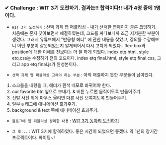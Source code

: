 ### ✔ Challenge : WIT 3기 도전하기. 결과는!! 합격이다!! 내가 4명 중에 1명이다.
* ```WIT 3기 도전하기``` : 선택 과제 웹 퍼플리싱 - [내가 선택한 웹페이지](https://www.etq-amsterdam.com/) 클론 코딩하기. 처음에는 혼자 찾아보면서 해결하였는데, 코드를 짜다보니까 조금 지저분한 부분이 생겼다. 그래서 유튜브에서 "반응형 헤더" 에 관한 내용을 찾았고, 강의를 수강해보니 어떤 부분이 잘못되었는지 알게되어서 다시 고치게 되었다.. flex-box와 position에 대한 이해를 전보다는 더 잘 하게 되었다. index etq.html, style etq.css는 수정하기 전의 코드이다. index etq final.html, style etq final.css, 그리고 app etq final.js가 완성본이다.

* ```선택 과제 웹 퍼블리싱 고쳐야 하는 부분``` : 아직 해결하지 못한 부분들이 남아있다.
1. 스크롤을 내렸을 때, 헤더가 흰색 네모로 바뀌어야 한다.
2. our favorite btn 옆으로 보내기. & 버튼 누르면 움직이도록 만들어주기.
3. 신발 사진 위에 마우스 올리면 다른 사진 보여지도록 만들어주기.
4. 일부 a 태그에 애니메이션 효과주기.
5. background & text 쪽에 애니메이션 효과주기.

* ```블로그에 웹 퍼블리싱 정리한 내용``` : [WIT 3기 동아리 도전하기](https://velog.io/@tino-kim/WIT-3%EA%B8%B0-%EB%8F%99%EC%95%84%EB%A6%AC-%EB%8F%84%EC%A0%84%ED%95%98%EA%B8%B0)

* ```그 후...``` : WIT 3기에 합격하였다. 좋은 시간이 되었으면 좋겠다. 약 1년의 장기간 프로젝트이다. 화이팅~!
